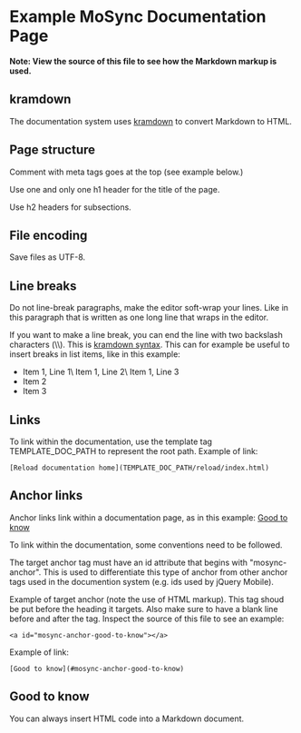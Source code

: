 <!-- <mosyncheadertags>
<meta name="description" content="This is a template page for MoSync documentation." />
<meta name="keywords" content="mobile,app,apps,application,mobile app,mobile apps,mobile application,mobile applications,mobile dev,mobile development,sdk,ide,android,ios,iphone,ipad,
windows phone,c,c++,open source,porting,cross
platform,programming,mosync" />
<title>Example MoSync Documentation Page</title>
</mosyncheadertags> -->

# Example MoSync Documentation Page

**Note: View the source of this file to see how the Markdown markup is used.**

## kramdown

The documentation system uses [kramdown](http://kramdown.rubyforge.org/) to convert Markdown to HTML.

## Page structure

Comment with meta tags goes at the top (see example below.)

Use one and only one h1 header for the title of the page.

Use h2 headers for subsections.

## File encoding

Save files as UTF-8.

## Line breaks

Do not line-break paragraphs, make the editor soft-wrap your lines. Like in this paragraph that is written as one long line that wraps in the editor.

If you want to make a line break, you can end the line with two backslash characters (\\\\). This is [kramdown syntax](http://kramdown.rubyforge.org/syntax.html#paragraphs). This can for example be useful to insert breaks in list items, like in this example:

* Item 1, Line 1\\
Item 1, Line 2\\
Item 1, Line 3
* Item 2
* Item 3

## Links

To link within the documentation, use the template tag TEMPLATE_DOC_PATH to represent the root path. Example of link:

    [Reload documentation home](TEMPLATE_DOC_PATH/reload/index.html)

## Anchor links

Anchor links link within a documentation page, as in this example: [Good to know](#mosync-anchor-good-to-know)

To link within the documentation, some conventions need to be followed.

The target anchor tag must have an id attribute that begins with "mosync-anchor". This is used to differentiate this type of anchor from other anchor tags used in the documention system (e.g. ids used by jQuery Mobile).

Example of target anchor (note the use of HTML markup). This tag shoud be put before the heading it targets. Also make sure to have a blank line before and after the tag. Inspect the source of this file to see an example:

    <a id="mosync-anchor-good-to-know"></a>

Example of link:
    
    [Good to know](#mosync-anchor-good-to-know)

<a id="mosync-anchor-good-to-know"></a>
    
## Good to know

You can always insert HTML code into a Markdown document.
